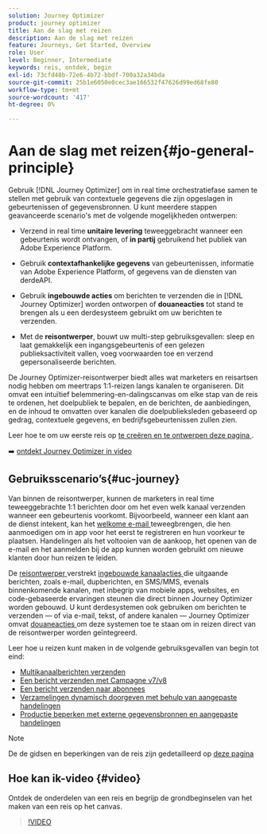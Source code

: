 ```yaml
---
solution: Journey Optimizer
product: journey optimizer
title: Aan de slag met reizen
description: Aan de slag met reizen
feature: Journeys, Get Started, Overview
role: User
level: Beginner, Intermediate
keywords: reis, ontdek, begin
exl-id: 73cfd48b-72e6-4b72-bbdf-700a32a34bda
source-git-commit: 25b1e6050e0cec3ae166532f47626d99ed68fe80
workflow-type: tm+mt
source-wordcount: '417'
ht-degree: 0%

---
```



# Aan de slag met reizen{#jo-general-principle}

Gebruik [!DNL Journey Optimizer] om in real time orchestratiefase samen te stellen met gebruik van contextuele gegevens die zijn opgeslagen in gebeurtenissen of gegevensbronnen. U kunt meerdere stappen geavanceerde scenario&#39;s met de volgende mogelijkheden ontwerpen:

* Verzend in real time **unitaire levering** teweeggebracht wanneer een gebeurtenis wordt ontvangen, of **in partij** gebruikend het publiek van Adobe Experience Platform.

* Gebruik **contextafhankelijke gegevens** van gebeurtenissen, informatie van Adobe Experience Platform, of gegevens van de diensten van derdeAPI.

* Gebruik **ingebouwde acties** om berichten te verzenden die in [!DNL Journey Optimizer] worden ontworpen of **douaneacties** tot stand te brengen als u een derdesysteem gebruikt om uw berichten te verzenden.

* Met de **reisontwerper**, bouwt uw multi-step gebruiksgevallen: sleep en laat gemakkelijk een ingangsgebeurtenis of een gelezen publieksactiviteit vallen, voeg voorwaarden toe en verzend gepersonaliseerde berichten.

De Journey Optimizer-reisontwerper biedt alles wat marketers en reisartsen nodig hebben om meertraps 1:1-reizen langs kanalen te organiseren. Dit omvat een intuïtief belemmering-en-dalingscanvas om elke stap van de reis te ordenen, het doelpubliek te bepalen, en de berichten, de aanbiedingen, en de inhoud te omvatten over kanalen die doelpublieksleden gebaseerd op gedrag, contextuele gegevens, en bedrijfsgebeurtenissen zullen zien.

Leer hoe te om uw eerste reis op [ te creëren en te ontwerpen deze pagina ](journey-gs.md).

➡️ [ ontdekt Journey Optimizer in video ](#video)

## Gebruiksscenario’s{#uc-journey}

Van binnen de reisontwerper, kunnen de marketers in real time teweeggebrachte 1:1 berichten door om het even welk kanaal verzenden wanneer een gebeurtenis voorkomt. Bijvoorbeeld, wanneer een klant aan de dienst intekent, kan het [ welkome e-mail ](message-to-subscribers-uc.md) teweegbrengen, die hen aanmoedigen om in app voor het eerst te registreren en hun voorkeur te plaatsen. Handelingen als het voltooien van de aankoop, het openen van de e-mail en het aanmelden bij de app kunnen worden gebruikt om nieuwe klanten door hun reizen te leiden.

De [ reisontwerper ](using-the-journey-designer.md) verstrekt [ ingebouwde kanaalacties ](journeys-message.md) die uitgaande berichten, zoals e-mail, dupberichten, en SMS/MMS, evenals binnenkomende kanalen, met inbegrip van mobiele apps, websites, en code-gebaseerde ervaringen steunen die direct binnen Journey Optimizer worden gebouwd. U kunt derdesystemen ook gebruiken om berichten te verzenden — of via e-mail, tekst, of andere kanalen — Journey Optimizer omvat [ douaneacties ](using-custom-actions.md) om deze systemen toe te staan om in reizen direct van de reisontwerper worden geïntegreerd.

Leer hoe u reizen kunt maken in de volgende gebruiksgevallen van begin tot eind:

* [Multikanaalberichten verzenden](journeys-uc.md)
* [Een bericht verzenden met Campagne v7/v8](ajo-ac.md)
* [Een bericht verzenden naar abonnees](message-to-subscribers-uc.md)
* [Verzamelingen dynamisch doorgeven met behulp van aangepaste handelingen](collections.md)
* [Productie beperken met externe gegevensbronnen en aangepaste handelingen](limit-throughput.md)

>[!NOTE]
>
>De de gidsen en beperkingen van de reis zijn gedetailleerd op [ deze pagina ](../start/guardrails.md)

## Hoe kan ik-video {#video}

Ontdek de onderdelen van een reis en begrijp de grondbeginselen van het maken van een reis op het canvas.

>[!VIDEO](https://video.tv.adobe.com/v/3424996?quality=12)
